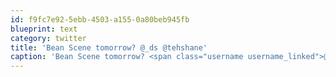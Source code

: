 ```yaml
---
id: f9fc7e92-5ebb-4503-a155-0a80beb945fb
blueprint: text
category: twitter
title: 'Bean Scene tomorrow? @_ds @tehshane'
caption: 'Bean Scene tomorrow? <span class="username username_linked">@<a href="https://twitter.com/_ds" title="Dustin Senos">_ds</a></span> @tehshane'
---
```

